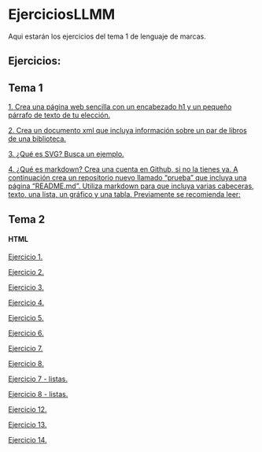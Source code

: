 # EjerciciosLLMM
Aqui estarán los ejercicios del tema 1 de lenguaje de marcas.

## Ejercicios:

## Tema 1
[1. Crea una página web sencilla con un encabezado h1 y un pequeño párrafo de texto de tu elección.](/Tema1/Ejercicio1/)

[2. Crea un documento xml que incluya información sobre un par de libros de una biblioteca.](/Tema1/Ejercicio2/)


[3. ¿Qué es SVG? Busca un ejemplo.](/Tema1/Ejercicio3/)


[4. ¿Qué es markdown? Crea una cuenta en Github, si no la tienes ya. A continuación crea un repositorio nuevo llamado “prueba” que incluya una página “README.md”. Utiliza markdown para que incluya varias cabeceras, texto, una lista, un gráfico y una tabla. Previamente se recomienda leer:](/Tema1/Ejercicio4/)



## Tema 2

#### HTML

[Ejercicio 1.](/Tema2/Ejercicio1.html)

[Ejercicio 2.](/Tema2/Ejercicio2.html)

[Ejercicio 3.](/Tema2/Ejercicio3.html)

[Ejercicio 4.](/Tema2/Ejercicio4.html)

[Ejercicio 5.](/Tema2/Ejercicio5.html)

[Ejercicio 6.](/Tema2/Ejercicio6.html)

[Ejercicio 7.](/Tema2/Ejercicio7.html)

[Ejercicio 8.](/Tema2/Ejercicio8.rar)

[Ejercicio 7 - listas.](/Tema2/Ejercicio7listas.html)

[Ejercicio 8 - listas.](/Tema2/Ejercicio8listas.html)

[Ejercicio 12.](/Tema2/Ejercicio12.html)

[Ejercicio 13.](/Tema2/Ejercicio13.html)

[Ejercicio 14.](/Tema2/Ejercicio14.html)

